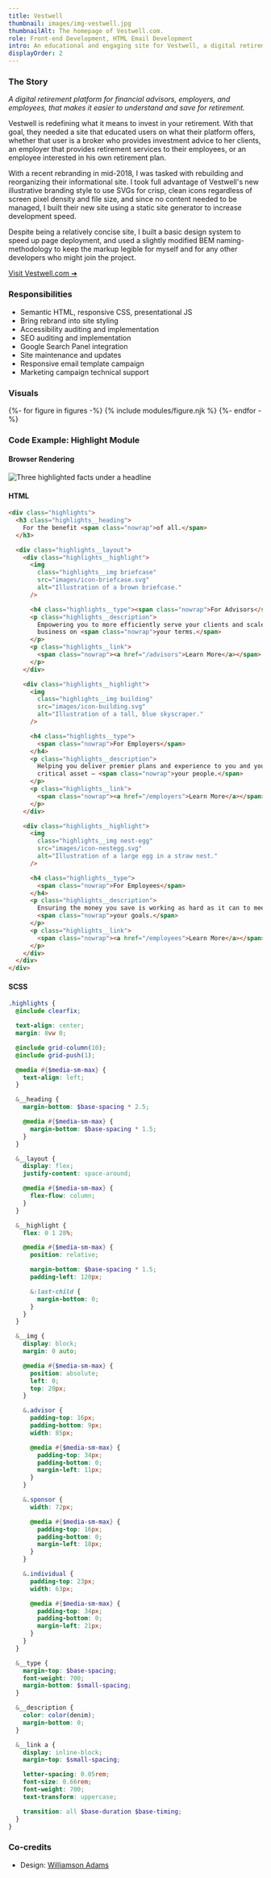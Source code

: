 ```yaml
---
title: Vestwell
thumbnail: images/img-vestwell.jpg
thumbnailAlt: The homepage of Vestwell.com.
role: Front-end Development, HTML Email Development
intro: An educational and engaging site for Vestwell, a digital retirement platform, to feature their unique product and their fresh rebranding.
displayOrder: 2
---
```


### The Story

_A digital retirement platform for financial advisors, employers, and employees, that makes it easier to understand and save for retirement._

Vestwell is redefining what it means to invest in your retirement. With that goal, they needed a site that educated users on what their platform offers, whether that user is a broker who provides investment advice to her clients, an employer that provides retirement services to their employees, or an employee interested in his own retirement plan.

With a recent rebranding in mid-2018, I was tasked with rebuilding and reorganizing their informational site. I took full advantage of Vestwell's new illustrative branding style to use SVGs for crisp, clean icons regardless of screen pixel density and file size, and since no content needed to be managed, I built their new site using a static site generator to increase development speed.

Despite being a relatively concise site, I built a basic design system to speed up page deployment, and used a slightly modified BEM naming-methodology to keep the markup legible for myself and for any other developers who might join the project.

[Visit Vestwell.com &#10132;](http://vestwell.com/)

### Responsibilities

- Semantic HTML, responsive CSS, presentational JS
- Bring rebrand into site styling
- Accessibility auditing and implementation
- SEO auditing and implementation
- Google Search Panel integration
- Site maintenance and updates
- Responsive email template campaign
- Marketing campaign technical support

### Visuals

<div class="visuals">

{%- for figure in figures -%}
{% include modules/figure.njk %}
{%- endfor -%}

</div>

<div class="code">

### Code Example: Highlight Module

#### Browser Rendering

![Three highlighted facts under a headline](/images/img-vestwell-code-example.png)

<div class="code__html language-html">

#### HTML

```html
<div class="highlights">
  <h3 class="highlights__heading">
    For the benefit <span class="nowrap">of all.</span>
  </h3>

  <div class="highlights__layout">
    <div class="highlights__highlight">
      <img
        class="highlights__img briefcase"
        src="images/icon-briefcase.svg"
        alt="Illustration of a brown briefcase."
      />

      <h4 class="highlights__type"><span class="nowrap">For Advisors</span></h4>
      <p class="highlights__description">
        Empowering you to more efficiently serve your clients and scale your
        business on <span class="nowrap">your terms.</span>
      </p>
      <p class="highlights__link">
        <span class="nowrap"><a href="/advisors">Learn More</a></span>
      </p>
    </div>

    <div class="highlights__highlight">
      <img
        class="highlights__img building"
        src="images/icon-building.svg"
        alt="Illustration of a tall, blue skyscraper."
      />

      <h4 class="highlights__type">
        <span class="nowrap">For Employers</span>
      </h4>
      <p class="highlights__description">
        Helping you deliver premier plans and experience to you and your most
        critical asset — <span class="nowrap">your people.</span>
      </p>
      <p class="highlights__link">
        <span class="nowrap"><a href="/employers">Learn More</a></span>
      </p>
    </div>

    <div class="highlights__highlight">
      <img
        class="highlights__img nest-egg"
        src="images/icon-nestegg.svg"
        alt="Illustration of a large egg in a straw nest."
      />

      <h4 class="highlights__type">
        <span class="nowrap">For Employees</span>
      </h4>
      <p class="highlights__description">
        Ensuring the money you save is working as hard as it can to meet
        <span class="nowrap">your goals.</span>
      </p>
      <p class="highlights__link">
        <span class="nowrap"><a href="/employees">Learn More</a></span>
      </p>
    </div>
  </div>
</div>
```

</div>

<div class="code__sass language-css language-scss">

#### SCSS

```scss
.highlights {
  @include clearfix;

  text-align: center;
  margin: 8vw 0;

  @include grid-column(10);
  @include grid-push(1);

  @media #{$media-sm-max} {
    text-align: left;
  }

  &__heading {
    margin-bottom: $base-spacing * 2.5;

    @media #{$media-sm-max} {
      margin-bottom: $base-spacing * 1.5;
    }
  }

  &__layout {
    display: flex;
    justify-content: space-around;

    @media #{$media-sm-max} {
      flex-flow: column;
    }
  }

  &__highlight {
    flex: 0 1 28%;

    @media #{$media-sm-max} {
      position: relative;

      margin-bottom: $base-spacing * 1.5;
      padding-left: 120px;

      &:last-child {
        margin-bottom: 0;
      }
    }
  }

  &__img {
    display: block;
    margin: 0 auto;

    @media #{$media-sm-max} {
      position: absolute;
      left: 0;
      top: 20px;
    }

    &.advisor {
      padding-top: 16px;
      padding-bottom: 9px;
      width: 85px;

      @media #{$media-sm-max} {
        padding-top: 34px;
        padding-bottom: 0;
        margin-left: 11px;
      }
    }

    &.sponsor {
      width: 72px;

      @media #{$media-sm-max} {
        padding-top: 16px;
        padding-bottom: 0;
        margin-left: 18px;
      }
    }

    &.individual {
      padding-top: 23px;
      width: 63px;

      @media #{$media-sm-max} {
        padding-top: 34px;
        padding-bottom: 0;
        margin-left: 21px;
      }
    }
  }

  &__type {
    margin-top: $base-spacing;
    font-weight: 700;
    margin-bottom: $small-spacing;
  }

  &__description {
    color: color(denim);
    margin-bottom: 0;
  }

  &__link a {
    display: inline-block;
    margin-top: $small-spacing;

    letter-spacing: 0.05rem;
    font-size: 0.66rem;
    font-weight: 700;
    text-transform: uppercase;

    transition: all $base-duration $base-timing;
  }
}
```

</div>

</div>

### Co-credits

- Design: [Williamson Adams](http://www.williamsonadams.com/)
